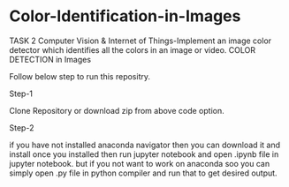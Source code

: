 # Color-Identification-in-Images
TASK 2 Computer Vision &amp; Internet of  Things-Implement an image color detector which identifies all the colors in an image or video.
COLOR DETECTION in Images

Follow below step to run this repositry.


Step-1

Clone Repository or download zip from above code option.


Step-2

if you have not installed anaconda navigator then you can download it and install once you installed then run jupyter notebook and open .ipynb file in jupyter notebook. but if you not want to work on anaconda soo you can simply open .py file in python compiler and run that to get desired output.
